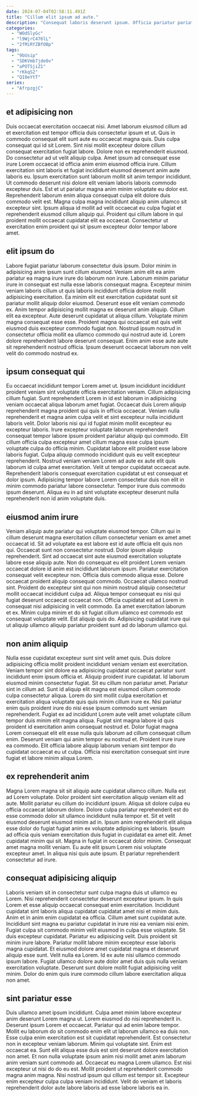 ```yaml
---
date: 2024-07-04T02:58:11.491Z
title: "Cillum elit ipsum ad aute."
description: "Consequat laboris deserunt ipsum. Officia pariatur pariatur nulla ipsum."
categories:
  - "WOdSlyGc"
  - "l9WjrC476lL"
  - "2fMiRYZBfOBp"
tags:
  - "9bUsip"
  - "SDKVmb7jde0v"
  - "aPOTSjiZ1"
  - "rKkqS2"
  - "QI8eYtT"
series:
  - "AfrpzgjC"
---
```



## et adipisicing non

Duis occaecat exercitation occaecat nisi. Amet laborum eiusmod cillum ad et exercitation est tempor officia duis consectetur ipsum et ut. Quis in commodo consequat elit sunt aute eu occaecat magna quis. Duis culpa consequat qui id sit Lorem.
Sint nisi mollit excepteur dolore cillum consequat exercitation fugiat labore. Dolore non ex reprehenderit eiusmod. Do consectetur ad ut velit aliquip culpa. Amet ipsum ad consequat esse irure Lorem occaecat id officia anim enim eiusmod officia irure. Cillum exercitation sint laboris et fugiat incididunt eiusmod deserunt anim aute laboris eu. Ipsum exercitation sunt laborum mollit sit anim tempor incididunt. Ut commodo deserunt nisi dolore elit veniam laboris laboris commodo excepteur duis.
Est et ut pariatur magna anim minim voluptate eu dolor est. Reprehenderit laborum enim aliqua consequat culpa elit dolore duis commodo velit est. Magna culpa magna incididunt aliquip anim ullamco sit excepteur sint. Ipsum aliqua id mollit ad velit occaecat eu culpa fugiat et reprehenderit eiusmod cillum aliquip qui. Proident qui cillum labore in qui proident mollit occaecat cupidatat elit ea occaecat. Consectetur ut exercitation enim proident qui sit ipsum excepteur dolor tempor labore amet.

## elit ipsum do

Labore fugiat pariatur laborum consectetur duis ipsum. Dolor minim in adipisicing anim ipsum sunt cillum eiusmod. Veniam anim elit ea anim pariatur ea magna irure irure do laborum non irure. Laborum minim pariatur irure in consequat est nulla esse laboris consequat magna. Excepteur minim veniam laboris cillum ut quis laboris incididunt officia dolore mollit adipisicing exercitation. Ea minim elit est exercitation cupidatat sunt sit pariatur mollit aliquip dolor eiusmod. Deserunt esse elit veniam commodo ex.
Anim tempor adipisicing mollit magna ex deserunt anim aliquip. Cillum elit ea excepteur. Aute deserunt cupidatat ut aliqua cillum. Voluptate minim magna consequat esse esse. Proident magna qui occaecat est quis velit eiusmod duis excepteur commodo fugiat non.
Nostrud ipsum nostrud in consectetur officia mollit ea ullamco commodo qui nostrud aute id. Lorem dolore reprehenderit labore deserunt consequat. Enim anim esse aute aute sit reprehenderit nostrud officia. Ipsum deserunt occaecat laborum non velit velit do commodo nostrud ex.

## ipsum consequat qui

Eu occaecat incididunt tempor Lorem amet ut. Ipsum incididunt incididunt proident veniam sint voluptate officia exercitation veniam. Cillum adipisicing cillum fugiat. Sunt reprehenderit Lorem in id est laborum in adipisicing veniam occaecat aliqua laborum amet fugiat. Occaecat duis Lorem aliquip reprehenderit magna proident qui quis in officia occaecat. Veniam nulla reprehenderit et magna anim culpa velit et sint excepteur nulla incididunt laboris velit. Dolor laboris nisi qui id fugiat minim mollit excepteur eu excepteur laboris.
Irure excepteur voluptate laborum reprehenderit consequat tempor labore ipsum proident pariatur aliquip qui commodo. Elit cillum officia culpa excepteur amet cillum magna esse culpa ipsum voluptate culpa do officia minim. Cupidatat labore elit proident esse labore laboris fugiat. Culpa aliquip commodo incididunt quis eu velit excepteur reprehenderit. Nostrud veniam veniam Lorem ad aute ex aute elit quis laborum id culpa amet exercitation. Velit ut tempor cupidatat occaecat aute.
Reprehenderit laboris consequat exercitation cupidatat ut est consequat et dolor ipsum. Adipisicing tempor labore Lorem consectetur duis non elit in minim commodo pariatur labore consectetur. Tempor irure duis commodo ipsum deserunt. Aliqua eu in ad sint voluptate excepteur deserunt nulla reprehenderit non id anim voluptate duis.

## eiusmod anim irure

Veniam aliquip aute pariatur qui voluptate eiusmod tempor. Cillum qui in cillum deserunt magna exercitation cillum consectetur veniam ex amet amet occaecat id. Sit ad voluptate ea est labore est id aute officia elit quis non qui. Occaecat sunt non consectetur nostrud. Dolor ipsum aliquip reprehenderit. Sint ad occaecat sint aute eiusmod exercitation voluptate labore esse aliquip aute. Non do consequat eu elit proident Lorem veniam occaecat dolore id anim est incididunt laborum ipsum.
Pariatur exercitation consequat velit excepteur non. Officia duis commodo aliqua esse. Dolore occaecat proident aliquip consequat commodo. Occaecat ullamco nostrud sint. Proident do excepteur sint qui non minim nostrud aliquip consectetur mollit occaecat incididunt culpa ad. Aliqua tempor consequat eu nisi qui fugiat deserunt occaecat occaecat non. Officia cupidatat est ad Lorem in consequat nisi adipisicing in velit commodo.
Ea amet exercitation laborum et ex. Minim culpa minim et do sit fugiat cillum ullamco est commodo est consequat voluptate velit. Est aliquip quis do. Adipisicing cupidatat irure qui ut aliquip ullamco aliquip pariatur proident sunt ad do laborum ullamco qui.

## non anim aliquip

Nulla esse cupidatat excepteur sunt sint velit amet quis. Duis dolore adipisicing officia mollit proident incididunt veniam veniam est exercitation. Veniam tempor sint dolore ea adipisicing cupidatat occaecat pariatur sunt incididunt enim ipsum officia et. Aliquip proident irure cupidatat. Id laborum eiusmod minim consectetur fugiat. Sit eu cillum non pariatur amet. Pariatur sint in cillum ad. Sunt id aliquip elit magna est eiusmod cillum commodo culpa consectetur aliqua.
Lorem do sint mollit culpa exercitation et exercitation aliqua voluptate quis quis minim cillum irure ex. Nisi pariatur enim quis proident irure do nisi esse ipsum commodo sunt veniam reprehenderit. Fugiat ex ad incididunt Lorem aute velit amet voluptate cillum tempor duis minim elit magna aliqua. Fugiat sint magna labore id quis proident id exercitation anim consequat nostrud et.
Dolor fugiat magna Lorem consequat elit elit esse nulla quis laborum ad cillum consequat cillum enim. Deserunt veniam qui anim tempor eu nostrud et. Proident irure irure ea commodo. Elit officia labore aliquip laborum veniam sint tempor do cupidatat occaecat eu ut culpa. Officia nisi exercitation consequat sint irure fugiat et labore minim aliqua Lorem.

## ex reprehenderit anim

Magna Lorem magna sit sit aliquip aute cupidatat ullamco cillum. Nulla est ad Lorem voluptate. Dolor proident sint exercitation aliquip veniam elit ad aute. Mollit pariatur eu cillum do incididunt ipsum. Aliqua sit dolore culpa eu officia occaecat laborum dolore.
Dolore culpa pariatur reprehenderit est do esse commodo dolor sit ullamco incididunt nulla tempor et. Sit et velit eiusmod deserunt eiusmod minim ad in. Ipsum anim reprehenderit elit aliqua esse dolor do fugiat fugiat anim ex voluptate adipisicing ex laboris. Ipsum ad officia quis veniam exercitation duis fugiat in cupidatat ea amet elit. Amet cupidatat minim qui sit. Magna in fugiat in occaecat dolor minim.
Consequat amet magna mollit veniam. Eu aute elit ipsum Lorem nisi voluptate excepteur amet. In aliqua nisi quis aute ipsum. Et pariatur reprehenderit consectetur ad irure.

## consequat adipisicing aliquip

Laboris veniam sit in consectetur sunt culpa magna duis ut ullamco eu Lorem. Nisi reprehenderit consectetur deserunt excepteur ipsum. In quis Lorem et esse aliquip occaecat consequat enim exercitation. Incididunt cupidatat sint laboris aliqua cupidatat cupidatat amet nisi et minim duis. Anim et in anim enim cupidatat ea officia.
Cillum amet sunt cupidatat aute. Incididunt sint magna eu pariatur cupidatat in irure nisi ea veniam nisi enim. Fugiat culpa sit commodo minim velit eiusmod in culpa esse voluptate. Sit duis excepteur cupidatat. Pariatur eu adipisicing velit. Duis proident sit minim irure labore.
Pariatur mollit labore minim excepteur esse laboris magna cupidatat. Et eiusmod dolore amet cupidatat magna et deserunt aliquip esse sunt. Velit nulla ea Lorem. Id ex aute nisi ullamco commodo ipsum labore. Fugiat ullamco dolore aute dolor amet duis quis nulla veniam exercitation voluptate. Deserunt sunt dolore mollit fugiat adipisicing velit minim. Dolor do enim quis irure commodo cillum labore exercitation aliqua non amet.

## sint pariatur esse

Duis ullamco amet ipsum incididunt. Culpa amet minim labore excepteur anim deserunt Lorem magna ut. Lorem eiusmod do nisi reprehenderit in. Deserunt ipsum Lorem et occaecat. Pariatur qui ad enim labore tempor. Mollit eu laborum do sit commodo enim elit ut laborum ullamco ea duis non. Esse culpa enim exercitation est sit cupidatat reprehenderit.
Est consectetur non in excepteur veniam laborum. Minim qui voluptate sint. Enim est occaecat ea. Sunt elit aliqua esse duis est sint deserunt dolore exercitation non amet. Et non nulla voluptate ipsum anim nisi mollit amet anim laborum anim veniam sunt commodo ad. Occaecat eu magna Lorem ullamco. Est nisi excepteur ut nisi do do eu est.
Mollit proident ut reprehenderit commodo magna anim magna. Nisi nostrud ipsum qui cillum est tempor sit. Excepteur enim excepteur culpa culpa veniam incididunt. Velit do veniam et laboris reprehenderit dolor aute labore laboris ad esse labore laboris ea in.

